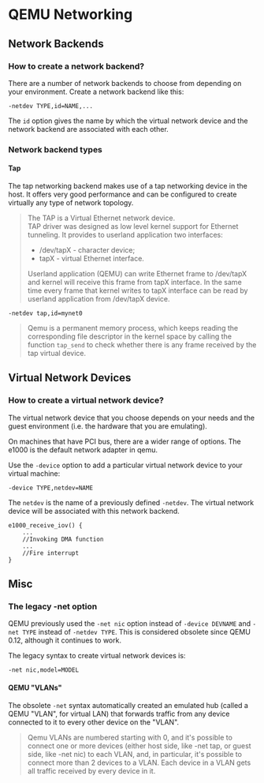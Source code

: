# QEMU Networking
## Network Backends
### How to create a network backend?
There are a number of network backends to choose from depending on your environment. Create a network backend like this:
```
-netdev TYPE,id=NAME,...
```
The `id` option gives the name by which the virtual network device and the network backend are associated with each other.

### Network backend types
#### Tap
The tap networking backend makes use of a tap networking device in the host. It offers very good performance and can be configured to create virtually any type of network topology.

> The TAP is a Virtual Ethernet network device.<br>
> TAP driver was designed as low level kernel support for Ethernet tunneling. It provides to userland application two interfaces:
> - /dev/tapX - character device;
> - tapX - virtual Ethernet interface.<br>
>
> Userland application (QEMU) can write Ethernet frame to /dev/tapX and kernel will receive this frame from tapX interface. In the same time every frame that kernel writes to tapX interface can be read by userland application from /dev/tapX device.

```
-netdev tap,id=mynet0
```

> Qemu is a permanent memory process, which keeps reading the corresponding file descriptor in the kernel space by calling the function `tap_send` to check whether there is any frame received by the tap virtual device.

## Virtual Network Devices
### How to create a virtual network device?
The virtual network device that you choose depends on your needs and the guest environment (i.e. the hardware that you are emulating).

On machines that have PCI bus, there are a wider range of options. The e1000 is the default network adapter in qemu.

Use the `-device` option to add a particular virtual network device to your virtual machine:
```
-device TYPE,netdev=NAME
```
The `netdev` is the name of a previously defined `-netdev`. The virtual network device will be associated with this network backend.

```
e1000_receive_iov() {
    ...
    //Invoking DMA function
    ...
    //Fire interrupt
}
```

## Misc
### The legacy -net option

QEMU previously used the `-net nic` option instead of `-device DEVNAME` and `-net TYPE` instead of `-netdev TYPE`. This is considered obsolete since QEMU 0.12, although it continues to work.

The legacy syntax to create virtual network devices is:
```
-net nic,model=MODEL
```

#### QEMU "VLANs"
The obsolete `-net` syntax automatically created an emulated hub (called a QEMU "VLAN", for virtual LAN) that forwards traffic from any device connected to it to every other device on the "VLAN".

> Qemu VLANs are numbered starting with 0, and it's possible to connect one or more devices (either host side, like -net tap, or guest side, like -net nic) to each VLAN, and, in particular, it's possible to connect more than 2 devices to a VLAN. Each device in a VLAN gets all traffic received by every device in it.
